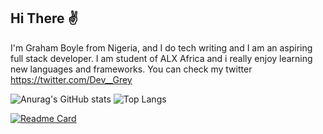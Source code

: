 ## Hi There ✌

I'm Graham Boyle from Nigeria, and I do tech writing and I am an aspiring full stack developer. I am student of ALX Africa and i really enjoy learning new languages and frameworks. You can check my twitter https://twitter.com/Dev__Grey 

![Anurag's GitHub stats](https://github-readme-stats.vercel.app/api?username=greybillions&show_icons=true)
![Top Langs](https://github-readme-stats.vercel.app/api/top-langs/?username=greybillions&langs_count=8)

[![Readme Card](https://github-readme-stats.vercel.app/api/pin/?username=greybillions&repo=github-readme-stats)](https://github.com/anuraghazra/github-readme-stats)
